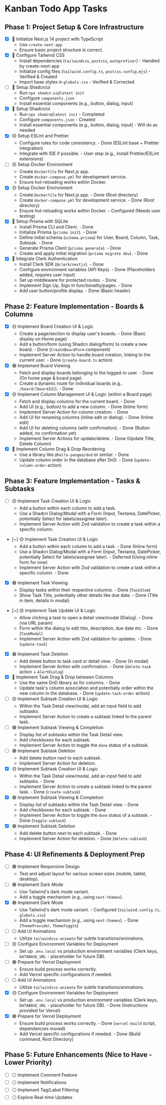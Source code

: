 # Kanban Todo App Tasks

## Phase 1: Project Setup & Core Infrastructure

- [x] 🔴 Initialize Next.js 14 project with TypeScript
  - Use `create-next-app`
  - Ensure basic project structure is correct.
- [x] 🔴 Configure Tailwind CSS
  - Install dependencies (`tailwindcss`, `postcss`, `autoprefixer`) - Handled by create-next-app
  - Initialize config files (`tailwind.config.ts`, `postcss.config.mjs`) - Verified & Created
  - Import base styles in `globals.css` - Verified & Corrected
- [ ] 🔴 Setup Shadcn/ui
  - Run `npx shadcn-ui@latest init`
  - Configure `components.json`
  - Install essential components (e.g., button, dialog, input)
- [x] 🔴 Setup Shadcn/ui
  - Run `npx shadcn@latest init` - Completed
  - Configure `components.json` - Created
  - Install essential components (e.g., button, dialog, input) - Will do as needed
- [x] 🟡 Setup ESLint and Prettier
  - Configure rules for code consistency. - Done (ESLint base + Prettier integration)
  - Integrate with IDE if possible. - User step (e.g., install Prettier/ESLint extensions)
- [ ] 🟡 Setup Docker Environment
  - Create `Dockerfile` for Next.js app.
  - Create `docker-compose.yml` for development service.
  - Ensure hot-reloading works within Docker.
- [x] 🟡 Setup Docker Environment
  - Create `Dockerfile` for Next.js app. - Done (Root directory)
  - Create `docker-compose.yml` for development service. - Done (Root directory)
  - Ensure hot-reloading works within Docker. - Configured (Needs user testing)
- [x] 🔴 Setup Prisma with SQLite
  - Install Prisma CLI and Client. - Done
  - Initialize Prisma (`prisma init`). - Done
  - Define initial schema (`schema.prisma`) for User, Board, Column, Task, Subtask. - Done
  - Generate Prisma Client (`prisma generate`). - Done
  - Create and apply initial migration (`prisma migrate dev`). - Done
- [x] 🔴 Integrate Clerk Authentication
  - Install Clerk SDK (`@clerk/nextjs`). - Done
  - Configure environment variables (API Keys). - Done (Placeholders added, requires user input)
  - Set up middleware for protected routes. - Done
  - Implement Sign Up, Sign In functionality/pages. - Done
  - Add user button/profile display. - Done (Basic header)

## Phase 2: Feature Implementation - Boards & Columns

- [x] 🟡 Implement Board Creation UI & Logic
  - Create a page/section to display user's boards. - Done (Basic display on Home page)
  - Add a button/form (using Shadcn dialog/form) to create a new board. - Done (`CreateBoardForm` component)
  - Implement Server Action to handle board creation, linking to the current user. - Done (`create-board.ts` action)
- [x] 🟢 Implement Board Viewing
  - Fetch and display boards belonging to the logged-in user. - Done (On home page & board page)
  - Create a dynamic route for individual boards (e.g., `/board/[boardId]`). - Done
- [x] 🟡 Implement Column Management UI & Logic (within a Board page)
  - Fetch and display columns for the current board. - Done
  - Add UI (e.g., button) to add a new column. - Done (Inline form)
  - Implement Server Action for column creation. - Done
  - Add UI for renaming columns (inline edit or dialog). - Done (Inline edit)
  - Add UI for deleting columns (with confirmation). - Done (Button added, no confirmation yet)
  - Implement Server Actions for update/delete. - Done (Update Title, Delete Column)
- [x] 🔴 Implement Column Drag & Drop Reordering
  - Use a library like `@hello-pangea/dnd` or similar. - Done
  - Update column order in the database after DnD. - Done (`update-column-order` action)

## Phase 3: Feature Implementation - Tasks & Subtasks

- [ ] 🟡 Implement Task Creation UI & Logic
  - Add a button within each column to add a task.
  - Use a Shadcn Dialog/Modal with a Form (Input, Textarea, DatePicker, potentially Select for labels/assignee later).
  - Implement Server Action with Zod validation to create a task within a specific column.
- [~] 🟡 Implement Task Creation UI & Logic
  - Add a button within each column to add a task. - Done (Inline form)
  - Use a Shadcn Dialog/Modal with a Form (Input, Textarea, DatePicker, potentially Select for labels/assignee later). - Deferred (Using inline form for now)
  - Implement Server Action with Zod validation to create a task within a specific column. - Done
- [x] 🟢 Implement Task Viewing
  - Display tasks within their respective columns. - Done (`TaskItem`)
  - Show Task Title, potentially other details like due date. - Done (Title in item, details in modal)
- [~] 🟡 Implement Task Update UI & Logic
  - Allow clicking a task to open a detail view/modal (Dialog). - Done (via URL param)
  - Form within the dialog to edit title, description, due date etc. - Done (`TaskModal`)
  - Implement Server Action with Zod validation for updates. - Done (`update-task`)
- [x] 🟢 Implement Task Deletion
  - Add delete button to task card or detail view. - Done (In modal)
  - Implement Server Action with confirmation. - Done (`delete-task` action + `AlertDialog`)
- [x] 🔴 Implement Task Drag & Drop between Columns
  - Use the same DnD library as for columns. - Done
  - Update task's column association and potentially order within the new column in the database. - Done (`update-task-order` action)
- [ ] 🟡 Implement Subtask Creation UI & Logic
  - Within the Task Detail view/modal, add an input field to add subtasks.
  - Implement Server Action to create a subtask linked to the parent task.
- [ ] 🟢 Implement Subtask Viewing & Completion
  - Display list of subtasks within the Task Detail view.
  - Add checkboxes for each subtask.
  - Implement Server Action to toggle the `done` status of a subtask.
- [ ] 🟢 Implement Subtask Deletion
  - Add delete button next to each subtask.
  - Implement Server Action for deletion.
- [x] 🟡 Implement Subtask Creation UI & Logic
  - Within the Task Detail view/modal, add an input field to add subtasks. - Done
  - Implement Server Action to create a subtask linked to the parent task. - Done (`create-subtask`)
- [x] 🟢 Implement Subtask Viewing & Completion
  - Display list of subtasks within the Task Detail view. - Done
  - Add checkboxes for each subtask. - Done
  - Implement Server Action to toggle the `done` status of a subtask. - Done (`toggle-subtask`)
- [x] 🟢 Implement Subtask Deletion
  - Add delete button next to each subtask. - Done
  - Implement Server Action for deletion. - Done (`delete-subtask`)

## Phase 4: UI Refinements & Deployment Prep

- [ ] 🟢 Implement Responsive Design
  - Test and adjust layout for various screen sizes (mobile, tablet, desktop).
- [ ] 🟢 Implement Dark Mode
  - Use Tailwind's dark mode variant.
  - Add a toggle mechanism (e.g., using `next-themes`).
- [x] 🟢 Implement Dark Mode
  - Use Tailwind's dark mode variant. - Configured (`tailwind.config.ts`, `globals.css`)
  - Add a toggle mechanism (e.g., using `next-themes`). - Done (`ThemeProvider`, `ThemeToggle`)
- [ ] ⚪ Add UI Animations
  - Utilize `tailwindcss-animate` for subtle transitions/animations.
- [ ] 🟡 Configure Environment Variables for Deployment
  - Set up `.env.local` vs production environment variables (Clerk keys, `DATABASE_URL` - placeholder for future DB).
- [ ] 🟢 Prepare for Vercel Deployment
  - Ensure build process works correctly.
  - Add Vercel specific configurations if needed.
- [ ] ⚪ Add UI Animations
  - Utilize `tailwindcss-animate` for subtle transitions/animations.
- [x] 🟡 Configure Environment Variables for Deployment
  - Set up `.env.local` vs production environment variables (Clerk keys, `DATABASE_URL` - placeholder for future DB). - Done (Instructions provided for Vercel)
- [x] 🟢 Prepare for Vercel Deployment
  - Ensure build process works correctly. - Done (`vercel-build` script, dependencies moved)
  - Add Vercel specific configurations if needed. - Done (Build command, Root Directory)

## Phase 5: Future Enhancements (Nice to Have - Lower Priority)

- [ ] ⚪ Implement Comment Feature
- [ ] ⚪ Implement Notifications
- [ ] ⚪ Implement Tag/Label Filtering
- [ ] ⚪ Explore Real-time Updates 